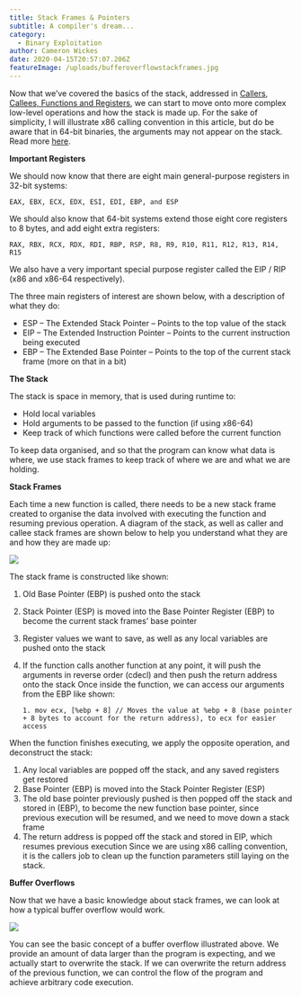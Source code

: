 ```yaml
---
title: Stack Frames & Pointers
subtitle: A compiler's dream...
category:
  - Binary Exploitation
author: Cameron Wickes
date: 2020-04-15T20:57:07.206Z
featureImage: /uploads/bufferoverflowstackframes.jpg
---
```

Now that we’ve covered the basics of the stack, addressed in [Callers, Callees, Functions and Registers](https://www.cameronwickes.com/callers-callees-and-stack-frames), we can start to move onto more complex low-level operations and how the stack is made up. For the sake of simplicity, I will illustrate x86 calling convention in this article, but do be aware that in 64-bit binaries, the arguments may not appear on the stack. Read more [here](https://www.cameronwickes.com/calling-conventions-x86-x64).

**Important Registers** 

We should now know that there are eight main general-purpose registers in 32-bit systems:

```
EAX, EBX, ECX, EDX, ESI, EDI, EBP, and ESP
```

We should also know that 64-bit systems extend those eight core registers to 8 bytes, and add eight extra registers: 

```
RAX, RBX, RCX, RDX, RDI, RBP, RSP, R8, R9, R10, R11, R12, R13, R14, R15
```

We also have a very important special purpose register called the EIP / RIP (x86 and x86-64 respectively).

The three main registers of interest are shown below, with a description of what they do:

* ESP – The Extended Stack Pointer – Points to the top value of the stack
* EIP – The Extended Instruction Pointer – Points to the current instruction being executed
* EBP – The Extended Base Pointer – Points to the top of the current stack frame (more on that in a bit)



**The Stack** 

The stack is space in memory, that is used during runtime to:

* Hold local variables
* Hold arguments to be passed to the function (if using x86-64)
* Keep track of which functions were called before the current function

To keep data organised, and so that the program can know what data is where, we use stack frames to keep track of where we are and what we are holding. 



**Stack Frames** 

Each time a new function is called, there needs to be a new stack frame created to organise the data involved with executing the function and resuming previous operation. A diagram of the stack, as well as caller and callee stack frames are shown below to help you understand what they are and how they are made up:

![](/uploads/stackframescropped.jpg)

The stack frame is constructed like shown:

1. Old Base Pointer (EBP) is pushed onto the stack
2. Stack Pointer (ESP) is moved into the Base Pointer Register (EBP) to become the current stack frames’ base pointer
3. Register values we want to save, as well as any local variables are pushed onto the stack
4. If the function calls another function at any point, it will push the arguments in reverse order (cdecl) and then push the return address onto the stack Once inside the function, we can access our arguments from the EBP like shown: 

   ```
   1. mov ecx, [%ebp + 8] // Moves the value at %ebp + 8 (base pointer + 8 bytes to account for the return address), to ecx for easier access
   ```

When the function finishes executing, we apply the opposite operation, and deconstruct the stack:

1. Any local variables are popped off the stack, and any saved registers get restored
2. Base Pointer (EBP) is moved into the Stack Pointer Register (ESP)
3. The old base pointer previously pushed is then popped off the stack and stored in (EBP), to become the new function base pointer, since previous execution will be resumed, and we need to move down a stack frame
4. The return address is popped off the stack and stored in EIP, which resumes previous execution Since we are using x86 calling convention, it is the callers job to clean up the function parameters still laying on the stack.



**Buffer Overflows** 

Now that we have a basic knowledge about stack frames, we can look at how a typical buffer overflow would work.

![](/uploads/bufferoverflowstackframes.jpg)

You can see the basic concept of a buffer overflow illustrated above. We provide an amount of data larger than the program is expecting, and we actually start to overwrite the stack. If we can overwrite the return address of the previous function, we can control the flow of the program and achieve arbitrary code execution.